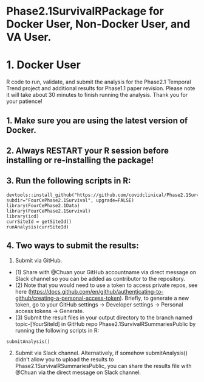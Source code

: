 # Phase2.1SurvivalRPackage for Docker User, Non-Docker User, and VA User. 

# 1. Docker User
R code to run, validate, and submit the analysis for the Phase2.1 Temporal Trend project and additional results for Phase1.1 paper revision. Please note it will take about 30 minutes to finish running the analysis. Thank you for your patience!

## 1. Make sure you are using the latest version of Docker. 

## 2. Always RESTART your R session before installing or re-installing the package!

## 3. Run the following scripts in R:

```
devtools::install_github("https://github.com/covidclinical/Phase2.1SurvivalRPackage", subdir="FourCePhase2.1Survival", upgrade=FALSE)
library(FourCePhase2.1Data)
library(FourCePhase2.1Survival)
library(icd)
currSiteId = getSiteId()
runAnalysis(currSiteId)
```

## 4. Two ways to submit the results:
1. Submit via GitHub. 
+ (1) Share with @Chuan your GitHub accountname via direct message on Slack channel so you can be added as contributor to the repository. 
+ (2) Note that you would need to use a token to access private repos, see here (https://docs.github.com/en/github/authenticating-to-github/creating-a-personal-access-token). Briefly, to generate a new token, go to your GitHub settings -> Developer settings -> Personal access tokens -> Generate.
+ (3) Submit the result files in your output directory to the branch named topic-[YourSiteId] in GitHub repo Phase2.1SurvivalRSummariesPublic by running the following scripts in R:
```
submitAnalysis()
```

2. Submit via Slack channel. Alternatively, if somehow submitAnalysis() didn’t allow you to upload the results to Phase2.1SurvivalRSummariesPublic, you can share the results file with @Chuan via the direct message on Slack channel.
